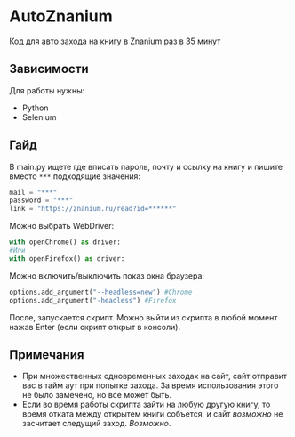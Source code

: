 # AutoZnanium
Код для авто захода на книгу в Znanium раз в 35 минут
## Зависимости
Для работы нужны:
- Python
- Selenium
## Гайд
В main.py ищете где вписать пароль, почту и ссылку на книгу и пишите вместо `***` подходящие значения:
```python
mail = "***"
password = "***"
link = "https://znanium.ru/read?id=******"
```

Можно выбрать WebDriver:
```python
with openChrome() as driver:
#Или
with openFirefox() as driver:
```
Можно включить/выключить показ окна браузера:
```python
options.add_argument("--headless=new") #Chrome
options.add_argument("-headless") #Firefox
```
После, запускается скрипт. Можно выйти из скрипта в любой момент нажав Enter (если скрипт открыт в консоли).
## Примечания
- При множественных одновременных заходах на сайт, сайт отправит вас в тайм аут при попытке захода. За время использования этого не было замечено, но все может быть.
- Если во время работы скрипта зайти на любую другую книгу, то время отката между открытем книги собъется, и сайт *возможно* не засчитает следущий заход. *Возможно*.
